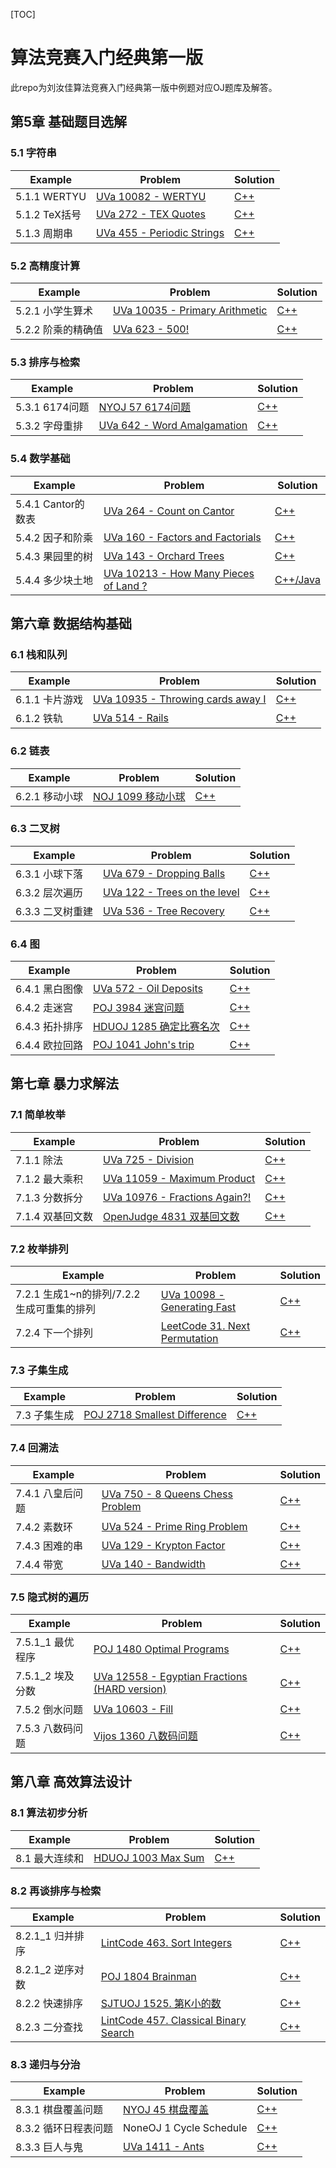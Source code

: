 [TOC]

# 算法竞赛入门经典第一版

此repo为刘汝佳算法竞赛入门经典第一版中例题对应OJ题库及解答。

## 第5章 基础题目选解

### 5.1 字符串

| Example | Problem | Solution |
| --- | --- | --- |
| 5.1.1 WERTYU | [UVa 10082 - WERTYU](https://onlinejudge.org/index.php?option=com_onlinejudge&Itemid=8&category=829&page=show_problem&problem=1023) | [C++](https://github.com/Ubuntu1996/AOAPC_II/tree/master/10082-WERTYU) |
| 5.1.2 TeX括号 | [UVa 272 - TEX Quotes](https://onlinejudge.org/index.php?option=com_onlinejudge&Itemid=8&category=829&page=show_problem&problem=208) | [C++](https://github.com/Ubuntu1996/AOAPC_II/tree/master/272-TEX_Quotes) |
| 5.1.3 周期串 | [UVa 455 - Periodic Strings](https://onlinejudge.org/index.php?option=com_onlinejudge&Itemid=8&page=show_problem&problem=396) | [C++](https://github.com/Ubuntu1996/AOAPC_II/tree/master/455-Periodic_String) |

### 5.2 高精度计算

| Example | Problem | Solution |
| --- | --- | --- |
| 5.2.1 小学生算术 | [UVa 10035 - Primary Arithmetic](https://onlinejudge.org/index.php?option=com_onlinejudge&Itemid=8&category=12&page=show_problem&problem=976) | [C++](https://github.com/Ubuntu1996/AOAPC_II/tree/master/10035-Primary_Arithmetic) |
| 5.2.2 阶乘的精确值 | [UVa 623 - 500!](https://onlinejudge.org/index.php?option=com_onlinejudge&Itemid=8&page=show_problem&problem=564) | [C++](https://github.com/Ubuntu1996/AOAPC_II/tree/master/623-500!) |

### 5.3 排序与检索

| Example | Problem | Solution |
| --- | --- | --- |
| 5.3.1 6174问题 | [NYOJ 57 6174问题](http://www.51mxd.cn/problem.php-pid=57.htm) | [C++](https://github.com/Ubuntu1996/AOAPC/tree/master/NYOJ_57-6174) |
| 5.3.2 字母重排 | [UVa 642 - Word Amalgamation](https://onlinejudge.org/index.php?option=com_onlinejudge&Itemid=8&page=show_problem&problem=583) | [C++]() |

### 5.4 数学基础

| Example | Problem | Solution |
| --- | --- | --- |
| 5.4.1 Cantor的数表 | [UVa 264 - Count on Cantor](https://onlinejudge.org/index.php?option=com_onlinejudge&Itemid=8&page=show_problem&problem=200) | [C++](https://github.com/Ubuntu1996/AOAPC_II/tree/master/264-Count_on_Cantor) |
| 5.4.2 因子和阶乘 | [UVa 160 - Factors and Factorials](https://onlinejudge.org/index.php?option=com_onlinejudge&Itemid=8&page=show_problem&problem=96) | [C++](https://github.com/Ubuntu1996/AOAPC_II/tree/master/160-Factors_and_Factorials) |
| 5.4.3 果园里的树 | [UVa 143 - Orchard Trees](https://onlinejudge.org/index.php?option=com_onlinejudge&Itemid=8&category=3&page=show_problem&problem=79) | [C++](https://github.com/Ubuntu1996/AOAPC_II/tree/master/143-Orchard_Trees) |
| 5.4.4 多少块土地 | [UVa 10213 - How Many Pieces of Land ?](https://onlinejudge.org/index.php?option=com_onlinejudge&Itemid=8&category=14&page=show_problem&problem=1154) | [C++/Java](https://github.com/Ubuntu1996/AOAPC_II/tree/master/10213-How_Many_Pieces_of_land) |

## 第六章 数据结构基础

### 6.1 栈和队列

| Example | Problem | Solution |
| --- | --- | --- |
| 6.1.1 卡片游戏 | [UVa 10935 - Throwing cards away I](https://onlinejudge.org/index.php?option=com_onlinejudge&Itemid=8&category=21&page=show_problem&problem=1876) | [C++](https://github.com/Ubuntu1996/AOAPC_II/tree/master/10935-Throwing_cards_away_I) |
| 6.1.2 铁轨 | [UVa 514 - Rails](https://onlinejudge.org/index.php?option=com_onlinejudge&Itemid=8&page=show_problem&problem=455) | [C++](https://github.com/Ubuntu1996/AOAPC_II/tree/master/UVa_514-Rails) |

### 6.2 链表

| Example | Problem | Solution |
| --- | --- | --- |
| 6.2.1 移动小球 | [NOJ 1099 移动小球](https://acm.njupt.edu.cn/problem/NOJ1099) | [C++](https://github.com/Ubuntu1996/AOAPC_II/tree/master/NOJ_1099-Moving_Ball) |

### 6.3 二叉树

| Example | Problem | Solution |
| --- | --- | --- |
| 6.3.1 小球下落 | [UVa 679 - Dropping Balls](https://onlinejudge.org/index.php?option=com_onlinejudge&Itemid=8&page=show_problem&problem=620) | [C++](https://github.com/Ubuntu1996/AOAPC/tree/master/UVa_679-Dropping_Balls) |
| 6.3.2 层次遍历 | [UVa 122 - Trees on the level](https://onlinejudge.org/index.php?option=com_onlinejudge&Itemid=8&page=show_problem&problem=58) | [C++](https://github.com/Ubuntu1996/AOAPC_II/tree/master/UVa_122-Trees_on_the_level) |
| 6.3.3 二叉树重建 | [UVa 536 - Tree Recovery](https://onlinejudge.org/index.php?option=com_onlinejudge&Itemid=8&page=show_problem&problem=477) | [C++](https://github.com/Ubuntu1996/AOAPC_II/tree/master/UVa_536-Tree_Recovery) |

### 6.4 图

| Example | Problem | Solution |
| --- | --- | --- |
| 6.4.1 黑白图像 | [UVa 572 - Oil Deposits](https://onlinejudge.org/index.php?option=com_onlinejudge&Itemid=8&page=show_problem&problem=513) | [C++]() |
| 6.4.2 走迷宫 | [POJ 3984 迷宫问题](http://poj.org/problem?id=3984) | [C++](https://github.com/Ubuntu1996/AOAPC_II/tree/master/POJ_3984-Maze_Problem) |
| 6.4.3 拓扑排序 | [HDUOJ 1285 确定比赛名次](http://acm.hdu.edu.cn/showproblem.php?pid=1285) | [C++](https://github.com/Ubuntu1996/AOAPC_II/tree/master/HDUOJ_1285-Determine_the_Place_of_Competition) |
| 6.4.4 欧拉回路 | [POJ 1041 John's trip](http://poj.org/problem?id=1041) | [C++](https://github.com/Ubuntu1996/AOAPC/tree/master/POJ_1041-John's_trip) |

## 第七章 暴力求解法

### 7.1 简单枚举

| Example | Problem | Solution |
| --- | --- | --- |
| 7.1.1 除法 | [UVa 725 - Division](https://onlinejudge.org/index.php?option=com_onlinejudge&Itemid=8&page=show_problem&problem=666) | [C++](https://github.com/Ubuntu1996/AOAPC/tree/master/UVa_725-Division) |
| 7.1.2 最大乘积 | [UVa 11059 - Maximum Product](https://onlinejudge.org/index.php?option=com_onlinejudge&Itemid=8&category=841&page=show_problem&problem=2000) | [C++](https://github.com/Ubuntu1996/AOAPC/tree/master/UVa_11059-Maximum_Product) |
| 7.1.3 分数拆分 | [UVa 10976 - Fractions Again?!](https://onlinejudge.org/index.php?option=com_onlinejudge&Itemid=8&category=841&page=show_problem&problem=1917) | [C++](https://github.com/Ubuntu1996/AOAPC/tree/master/UVa_10976-Fractions_Again%3F!) |
| 7.1.4 双基回文数 | [OpenJudge 4831 双基回文数](http://nnsznoi.openjudge.cn/directlycalculatin/0004/) | [C++](https://github.com/Ubuntu1996/AOAPC/tree/master/OpenJudge_4831-Double_Base_Palindrome_Number) |

### 7.2 枚举排列

| Example | Problem | Solution |
| --- | --- | --- |
| 7.2.1 生成1~n的排列/7.2.2 生成可重集的排列 | [UVa 10098 - Generating Fast](https://onlinejudge.org/index.php?option=com_onlinejudge&Itemid=8&category=12&page=show_problem&problem=1039) | [C++](https://github.com/Ubuntu1996/AOAPC/tree/master/UVa_10098-Generating_Fast) |
| 7.2.4 下一个排列 | [LeetCode 31. Next Permutation](https://leetcode.com/problems/next-permutation/) | [C++](https://github.com/Ubuntu1996/AOAPC/tree/master/LeetCode_31-Next_Permutation) |

### 7.3 子集生成

| Example | Problem | Solution |
| --- | --- | --- |
| 7.3 子集生成 | [POJ 2718 Smallest Difference](http://poj.org/problem?id=2718) | [C++](https://github.com/Ubuntu1996/AOAPC/tree/master/POJ_2718-Smallest_Difference) |

### 7.4 回溯法

| Example | Problem | Solution |
| ------- | ------- | -------- |
| 7.4.1 八皇后问题 | [UVa 750 - 8 Queens Chess Problem](https://onlinejudge.org/index.php?option=com_onlinejudge&Itemid=8&category=9&page=show_problem&problem=691) | [C++](https://github.com/Ubuntu1996/AOAPC/tree/master/UVa_750-8_Queens_Chess_Problem) |
| 7.4.2 素数环 | [UVa 524 - Prime Ring Problem](https://onlinejudge.org/index.php?option=com_onlinejudge&Itemid=8&category=7&page=show_problem&problem=465) | [C++]() |
| 7.4.3 困难的串 | [UVa 129 - Krypton Factor](https://onlinejudge.org/index.php?option=com_onlinejudge&Itemid=8&category=3&page=show_problem&problem=65) | [C++](https://github.com/Ubuntu1996/AOAPC/tree/master/UVa_129-Krypton_Factor) |
| 7.4.4 带宽 | [UVa 140 - Bandwidth](https://onlinejudge.org/index.php?option=com_onlinejudge&Itemid=8&category=3&page=show_problem&problem=76) | [C++](https://github.com/Ubuntu1996/AOAPC/tree/master/UVa_140-Bandwidth) |

### 7.5 隐式树的遍历

| Example | Problem | Solution |
| ------- | ------- | -------- |
| 7.5.1_1 最优程序 | [POJ 1480 Optimal Programs](http://poj.org/problem?id=1480) | [C++](https://github.com/Ubuntu1996/AOAPC/tree/master/POJ_1480-Optimal_Programs) |
| 7.5.1_2 埃及分数 | [UVa 12558 - Egyptian Fractions (HARD version)](https://onlinejudge.org/index.php?option=com_onlinejudge&Itemid=8&category=441&page=show_problem&problem=4003) | [C++]() |
| 7.5.2 倒水问题 | [UVa 10603 - Fill](https://onlinejudge.org/index.php?option=com_onlinejudge&Itemid=8&page=show_problem&problem=1544) | [C++](https://github.com/Ubuntu1996/AOAPC/tree/master/UVa_10603-Fill) |
| 7.5.3 八数码问题 | [Vijos 1360 八数码问题](https://vijos.org/p/1360) | [C++](https://github.com/Ubuntu1996/AOAPC/tree/master/Vijos_1360-Eight_digital) |

## 第八章 高效算法设计

### 8.1 算法初步分析

| Example | Problem | Solution |
| --- | --- | --- |
| 8.1 最大连续和 | [HDUOJ 1003 Max Sum](http://acm.hdu.edu.cn/showproblem.php?pid=1003) | [C++](https://github.com/Ubuntu1996/AOAPC/tree/master/HDUOJ_1003-Max_Sum) |

### 8.2 再谈排序与检索

| Example | Problem | Solution |
| --- | --- | --- |
| 8.2.1_1 归并排序 | [LintCode 463. Sort Integers](https://www.lintcode.com/problem/sort-integers/description) | [C++](https://github.com/Ubuntu1996/AOAPC/tree/master/LintCode_463-Sort_Integers) |
| 8.2.1_2 逆序对数 | [POJ 1804 Brainman](http://poj.org/problem?id=1804) | [C++](https://github.com/Ubuntu1996/AOAPC/tree/master/POJ_1804-Brainman) |
| 8.2.2 快速排序 | [SJTUOJ 1525. 第K小的数](https://acm.sjtu.edu.cn/OnlineJudge/problem/1525) | [C++](https://github.com/Ubuntu1996/AOAPC/tree/master/SJTUOJ_1525-the_kth_minimum_number)|
| 8.2.3 二分查找 | [LintCode 457. Classical Binary Search](https://www.lintcode.com/problem/classical-binary-search/) | [C++](https://github.com/Ubuntu1996/AOAPC/tree/master/LintCode_457-Classical_Binary_Search) |

### 8.3 递归与分治

| Example | Problem | Solution |
| --- | --- | --- |
| 8.3.1 棋盘覆盖问题 | [NYOJ 45 棋盘覆盖](http://www.51mxd.cn/problem.php-pid=45.htm) | [C++](https://github.com/Ubuntu1996/AOAPC/tree/master/NYOJ_45-Checkerboard_Coverage) |
| 8.3.2 循环日程表问题 | NoneOJ 1 Cycle Schedule | [C++]() |
| 8.3.3 巨人与鬼 | [UVa 1411 - Ants](https://onlinejudge.org/index.php?option=com_onlinejudge&Itemid=8&page=show_problem&problem=4157) | [C++]() |